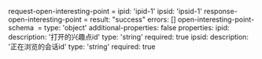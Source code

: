 request-open-interesting-point =
  ipid: 'ipid-1'
  ipsid: 'ipsid-1'
response-open-interesting-point =
  result: "success"
  errors: []
open-interesting-point-schema  =
  type: 'object'
  additional-properties: false
  properties: 
    ipid: 
      description: '打开的兴趣点id'
      type: 'string'
      required: true
    ipsid:
      description: '正在浏览的会话id'
      type: 'string'
      required: true
